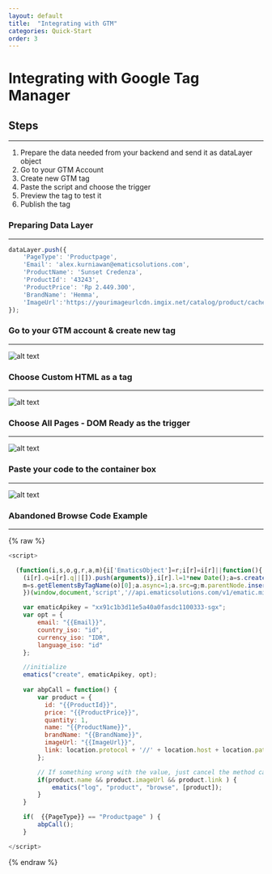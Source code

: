 ```yaml
---
layout: default
title:  "Integrating with GTM"
categories: Quick-Start
order: 3
---
```

# Integrating with Google Tag Manager

## Steps
---
1. Prepare the data needed from your backend and send it as dataLayer object
2. Go to your GTM Account
3. Create new GTM tag
4. Paste the script and choose the trigger
5. Preview the tag to test it
6. Publish the tag


### Preparing Data Layer
---
```js
dataLayer.push({
    'PageType': 'Productpage',
    'Email': 'alex.kurniawan@ematicsolutions.com',
    'ProductName': 'Sunset Credenza',
    'ProductId': '43243',
    'ProductPrice': 'Rp 2.449.300',
    'BrandName': 'Hemma',
    'ImageUrl':'https://yourimageurlcdn.imgix.net/catalog/product/cache/1/thumbnail/1200x/17f82f742ffe127f42dca9de82fb58b1/p/r/product-page_mg_0305.jpg'
});
```


### Go to your GTM account & create new tag
---
![alt text](http://i.imgur.com/k7F0xpY.png)


### Choose Custom HTML as a tag
---
![alt text](http://i.imgur.com/mialH1Y.png)


### Choose All Pages - DOM Ready as the trigger
---
![alt text](http://i.imgur.com/yqSb5Q9.png)


### Paste your code to the container box
---
![alt text](http://i.imgur.com/pXucu6P.png)


### Abandoned Browse Code Example
---
{% raw %}
```js
<script>

  (function(i,s,o,g,r,a,m){i['EmaticsObject']=r;i[r]=i[r]||function(){
    (i[r].q=i[r].q||[]).push(arguments)},i[r].l=1*new Date();a=s.createElement(o),
    m=s.getElementsByTagName(o)[0];a.async=1;a.src=g;m.parentNode.insertBefore(a,m)
    })(window,document,'script','//api.ematicsolutions.com/v1/ematic.min.js','ematics');

    var ematicApikey = "xx91c1b3d11e5a40a0fasdc1100333-sgx";
    var opt = {
        email: "{{Email}}",
        country_iso: "id",
        currency_iso: "IDR",
        language_iso: "id"
    };

    //initialize
    ematics("create", ematicApikey, opt);
    
    var abpCall = function() {
        var product = {
          id: "{{ProductId}}", 
          price: "{{ProductPrice}}", 
          quantity: 1,
          name: "{{ProductName}}", 
          brandName: "{{BrandName}}",
          imageUrl: "{{ImageUrl}}",
          link: location.protocol + '//' + location.host + location.pathname;
        };

        // If something wrong with the value, just cancel the method call
        if(product.name && product.imageUrl && product.link ) {
            ematics("log", "product", "browse", [product]);
        }
    }

    if(  {{PageType}} == "Productpage" ) {
        abpCall();
    }

</script>
```
{% endraw %}